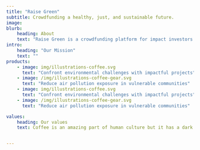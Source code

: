 ```yaml
---
title: "Raise Green"
subtitle: Crowdfunding a healthy, just, and sustainable future.
image:
blurb:
    heading: About
    text: "Raise Green is a crowdfunding platform for impact investors to reduce air pollution by deploying solar energy."
intro:
    heading: "Our Mission"
    text: ""
products:
    - image: img/illustrations-coffee.svg
      text: "Confront environmental challenges with impactful projects"
    - image: /img/illustrations-coffee-gear.svg
      text: "Reduce air pollution exposure in vulnerable communities"
    - image: img/illustrations-coffee.svg
      text: "Confront environmental challenges with impactful projects"
    - image: /img/illustrations-coffee-gear.svg
      text: "Reduce air pollution exposure in vulnerable communities"

values:
    heading: Our values
    text: Coffee is an amazing part of human culture but it has a dark side too – one of colonialism and mindless abuse of natural resources and human lives. We want to turn this around and return the coffee trade to the drink’s exhilarating, empowering and unifying nature.


---
```

